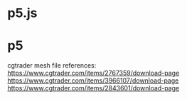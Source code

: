# p5.js
# p5
cgtrader mesh file references:
https://www.cgtrader.com/items/2767359/download-page
https://www.cgtrader.com/items/3966107/download-page
https://www.cgtrader.com/items/2843601/download-page
